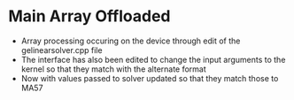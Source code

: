 
# Main Array Offloaded

- Array processing occuring on the device through edit of the gelinearsolver.cpp file
- The interface has also been edited to change the input arguments to the kernel so that they match with the alternate format
- Now with values passed to solver updated so that they match those to MA57

